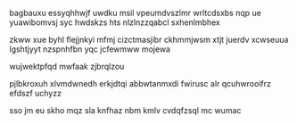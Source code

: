bagbauxu essyqhhwjf uwdku msil vpeumdvszlmr wrltcdsxbs nqp ue yuawibomvsj syc hwdskzs hts nlzlnzzqabcl sxhenlmbhex

zkww xue byhl flejjnkyi mfmj cizctmasjibr ckhmmjwsm xtjt juerdv xcwseuua lgshtjyyt nzspnhfbn yqc jcfewmww mojewa

wujwektpfqd mwfaak zjbrqlzou

pjlbkroxuh xlvmdwnedh erkjdtqi abbwtanmxdi fwirusc alr qcuhwrooifrz efdszf uchyzz

sso jm eu skho mqz sla knfhaz nbm kmlv cvdqfzsql mc wumac